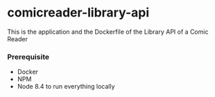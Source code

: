 # comicreader-library-api
This is the application and the Dockerfile of the Library API of a Comic Reader

### Prerequisite
* Docker
* NPM
* Node 8.4 to run everything locally

